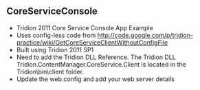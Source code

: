 CoreServiceConsole 
------------------------
- Tridion 2011 Core Service Console App Example
- Uses config-less code from http://code.google.com/p/tridion-practice/wiki/GetCoreServiceClientWithoutConfigFile
- Built using Tridion 2011 SP1
- Need to add the Tridion DLL Reference.  The Tridion DLL Tridion.ContentManager.CoreService.Client is located in the Tridion\bin\client folder.
- Update the web.config and add your web server details